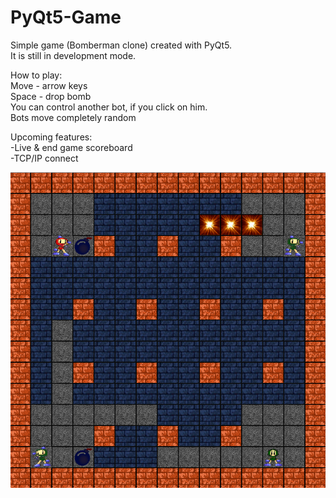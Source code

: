 # PyQt5-Game

Simple game (Bomberman clone) created with PyQt5.  
It is still in development mode.

How to play:  
Move - arrow keys  
Space - drop bomb  
You can control another bot, if you click on him.  
Bots move completely random

Upcoming features:  
-Live & end game scoreboard  
-TCP/IP connect  

![Alt text](MyGame.png?raw=true "MyGame")
